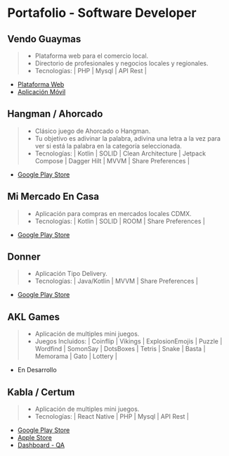 # Portafolio - Software Developer

## Vendo Guaymas
> - Plataforma web para el comercio local.
> - Directorio de profesionales y negocios locales y regionales.
> - Tecnologías: | PHP | Mysql | API Rest |
- [Plataforma Web](http://vendoguaymas.com/index.php)
- [Aplicación Móvil]()

## Hangman / Ahorcado
> - Clásico juego de Ahorcado o Hangman.
> - Tu objetivo es adivinar la palabra, adivina una letra a la vez para ver si está la palabra en la categoría seleccionada.
> - Tecnologías: | Kotlin | SOLID | Clean Architecture | Jetpack Compose | Dagger Hilt | MVVM | Share Preferences |
- [Google Play Store](https://play.google.com/store/apps/details?id=com.warriorsdev.hangman)

## Mi Mercado En Casa
> - Aplicación para compras en mercados locales CDMX.
> - Tecnologías: | Kotlin | SOLID | ROOM | Share Preferences |
- [Google Play Store](https://play.google.com/store/apps/details?id=com.warriorsdev.ito.customer.market)

## Donner
> - Aplicación Tipo Delivery.
> - Tecnologías: | Java/Kotlin | MVVM | Share Preferences |
- [Google Play Store](https://play.google.com/store/apps/details?id=com.warriorsdev.donner)

## AKL Games
> - Aplicación de multiples mini juegos.
> - Juegos Incluidos: | Coinflip | Vikings | ExplosionEmojis | Puzzle | Wordfind | SomonSay | DotsBoxes | Tetris | Snake | Basta | Memorama | Gato | Lottery |
- En Desarrollo

## Kabla / Certum
> - Aplicación de multiples mini juegos.
> - Tecnologías: | React Native | PHP | Mysql | API Rest |
- [Google Play Store](https://play.google.com/store/apps/developer?id=Kabla+Diagn%C3%B3sticos)
- [Apple Store](https://apps.apple.com/mx/app/certum/id1547320721)
- [Dashboard - QA](http://certum.warriorsdev.com/login.php)





